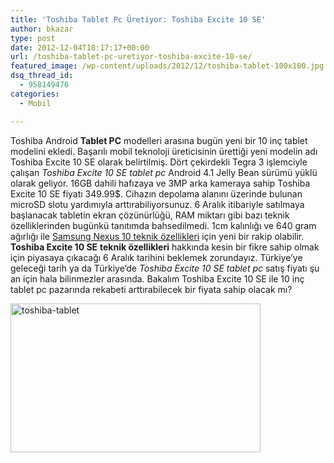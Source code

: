 ```yaml
---
title: 'Toshiba Tablet Pc Üretiyor: Toshiba Excite 10 SE'
author: bkazar
type: post
date: 2012-12-04T18:17:17+00:00
url: /toshiba-tablet-pc-uretiyor-toshiba-excite-10-se/
featured_image: /wp-content/uploads/2012/12/toshiba-tablet-100x100.jpg
dsq_thread_id:
  - 958149476
categories:
  - Mobil

---
```

Toshiba Android **Tablet PC** modelleri arasına bugün yeni bir 10 inç tablet modelini ekledi. Başarılı mobil teknoloji üreticisinin ürettiği yeni modelin adı Toshiba Excite 10 SE olarak belirtilmiş. Dört çekirdekli Tegra 3 işlemciyle çalışan _Toshiba Excite 10 SE tablet pc_ Android 4.1 Jelly Bean sürümü yüklü olarak geliyor. 16GB dahili hafızaya ve 3MP arka kameraya sahip Toshiba Excite 10 SE fiyatı 349.99$. Cihazın depolama alanını üzerinde bulunan microSD slotu yardımıyla arttırabiliyorsunuz. 6 Aralık itibariyle satılmaya başlanacak tabletin ekran çözünürlüğü, RAM miktarı gibi bazı teknik özelliklerinden bugünkü tanıtımda bahsedilmedi. 1cm kalınlığı ve 640 gram ağırlığı ile [S][1][amsung Nexus 10 teknik özellikleri][2] için yeni bir rakip olabilir. **Toshiba Excite 10 SE** **teknik özellikleri** hakkında kesin bir fikre sahip olmak için piyasaya çıkacağı 6 Aralık tarihini beklemek zorundayız. Türkiye’ye geleceği tarih ya da Türkiye’de _Toshiba Excite 10 SE tablet pc_ satış fiyatı şu an için hala bilinmezler arasında. Bakalım Toshiba Excite 10 SE ile 10 inç tablet pc pazarında rekabeti arttırabilecek bir fiyata sahip olacak mı?

<a href="https://www.murekkep.org/toshiba-tablet-pc-uretiyor-toshiba-excite-10-se-9603/toshiba-tablet" rel="attachment wp-att-9604"><img class="aligncenter size-large wp-image-9604" title="toshiba-tablet" src="https://www.murekkep.org/wp-content/uploads/2012/12/toshiba-tablet-400x238.jpg" alt="toshiba-tablet" width="400" height="238" srcset="https://www.murekkep.org/wp-content/uploads/2012/12/toshiba-tablet-400x238.jpg 400w, https://www.murekkep.org/wp-content/uploads/2012/12/toshiba-tablet-50x29.jpg 50w, https://www.murekkep.org/wp-content/uploads/2012/12/toshiba-tablet-125x74.jpg 125w, https://www.murekkep.org/wp-content/uploads/2012/12/toshiba-tablet-300x179.jpg 300w, https://www.murekkep.org/wp-content/uploads/2012/12/toshiba-tablet-510x305.jpg 510w, https://www.murekkep.org/wp-content/uploads/2012/12/toshiba-tablet.jpg 673w" sizes="(max-width: 400px) 100vw, 400px" /></a>

 [1]: https://www.murekkep.org/iste-yeni-nexus-10-android-tablet-8771
 [2]: https://www.murekkep.org/iste-yeni-nexus-10-android-tablet-8771 "nexus 10 teknik özellikleri"